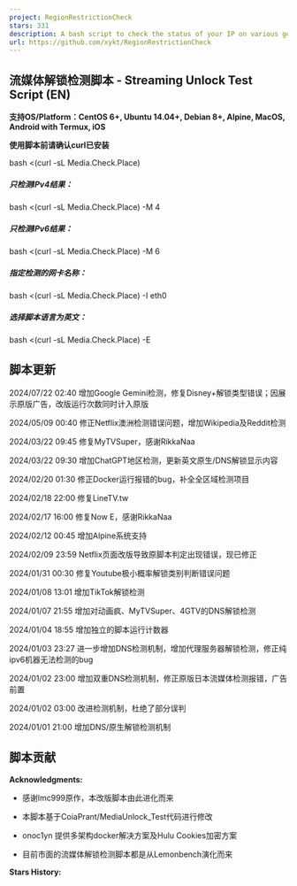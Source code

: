 ```yaml
---
project: RegionRestrictionCheck
stars: 331
description: A bash script to check the status of your IP on various geo-restricted services. 
url: https://github.com/xykt/RegionRestrictionCheck
---
```


流媒体解锁检测脚本 - Streaming Unlock Test Script (EN)
---------------------------------------------

**支持OS/Platform：CentOS 6+, Ubuntu 14.04+, Debian 8+, Alpine, MacOS, Android with Termux, iOS**

**使用脚本前请确认curl已安装**

bash <(curl -sL Media.Check.Place)

##### 只检测IPv4结果：

bash <(curl -sL Media.Check.Place) -M 4

##### 只检测IPv6结果：

bash <(curl -sL Media.Check.Place) -M 6

##### 指定检测的网卡名称：

bash <(curl -sL Media.Check.Place) -I eth0

##### 选择脚本语言为英文：

bash <(curl -sL Media.Check.Place) -E

脚本更新
----

2024/07/22 02:40 增加Google Gemini检测，修复Disney+解锁类型错误；因展示原版广告，改版运行次数同时计入原版

2024/05/09 00:40 修正Netflix澳洲检测错误问题，增加Wikipedia及Reddit检测

2024/03/22 09:45 修复MyTVSuper，感谢RikkaNaa

2024/03/22 09:30 增加ChatGPT地区检测，更新英文原生/DNS解锁显示内容

2024/02/20 01:30 修正Docker运行报错的bug，补全全区域检测项目

2024/02/18 22:00 修复LineTV.tw

2024/02/17 16:00 修复Now E，感谢RikkaNaa

2024/02/12 00:45 增加Alpine系统支持

2024/02/09 23:59 Netflix页面改版导致原脚本判定出现错误，现已修正

2024/01/31 00:30 修复Youtube极小概率解锁类别判断错误问题

2024/01/08 13:01 增加TikTok解锁检测

2024/01/07 21:55 增加对动画疯、MyTVSuper、4GTV的DNS解锁检测

2024/01/04 18:55 增加独立的脚本运行计数器

2024/01/03 23:27 进一步增加DNS检测机制，增加代理服务器解锁检测，修正纯ipv6机器无法检测的bug

2024/01/02 23:00 增加双重DNS检测机制，修正原版日本流媒体检测报错，广告前置

2024/01/02 03:00 改进检测机制，杜绝了部分误判

2024/01/01 21:00 增加DNS/原生解锁检测机制

脚本贡献
----

**Acknowledgments:**

-   感谢lmc999原作，本改版脚本由此进化而来
    
-   本脚本基于CoiaPrant/MediaUnlock\_Test代码进行修改
    
-   onoc1yn 提供多架构docker解决方案及Hulu Cookies加密方案
    
-   目前市面的流媒体解锁检测脚本都是从Lemonbench演化而来
    

**Stars History:**
